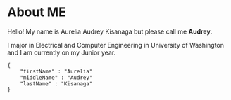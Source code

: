# About ME

Hello! My name is Aurelia Audrey Kisanaga but please call me **Audrey**. 

I major in Electrical and Computer Engineering in University of Washington and I am currently on my Junior year.

```
{
    "firstName" : "Aurelia"
    "middleName" : "Audrey"
    "lastName" : "Kisanaga"
}
```
